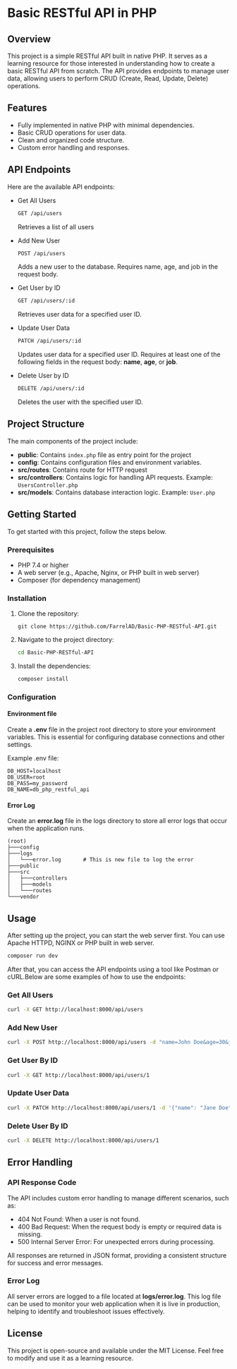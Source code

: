 # Basic RESTful API in PHP

## Overview
This project is a simple RESTful API built in native PHP. It serves as a learning resource for those interested in understanding how to create a basic RESTful API from scratch. The API provides endpoints to manage user data, allowing users to perform CRUD (Create, Read, Update, Delete) operations.

## Features

- Fully implemented in native PHP with minimal dependencies.
- Basic CRUD operations for user data.
- Clean and organized code structure.
- Custom error handling and responses.

## API Endpoints
Here are the available API endpoints:
- Get All Users
    ```bash
    GET /api/users
    ```
    Retrieves a list of all users

- Add New User
    ```bash
    POST /api/users
    ```
    Adds a new user to the database. Requires name, age, and job in the request body.

- Get User by ID
    ```bash
    GET /api/users/:id
    ```
    Retrieves user data for a specified user ID.

- Update User Data
    ```bash
    PATCH /api/users/:id
    ```
    Updates user data for a specified user ID. Requires at least one of the following fields in the request body: **name**, **age**, or **job**.

- Delete User by ID
    ```bash
    DELETE /api/users/:id
    ```
    Deletes the user with the specified user ID.

## Project Structure

The main components of the project include:
- **public**: Contains `index.php` file as entry point for the project
- **config**: Contains configuration files and environment variables.
- **src/routes**: Contains route for HTTP request
- **src/controllers**: Contains logic for handling API requests. Example: `UsersController.php`
- **src/models**: Contains database interaction logic. Example: `User.php`

## Getting Started

To get started with this project, follow the steps below.

### Prerequisites
- PHP 7.4 or higher
- A web server (e.g., Apache, Nginx, or PHP built in web server)
- Composer (for dependency management)

### Installation
1. Clone the repository:
    ```
    git clone https://github.com/FarrelAD/Basic-PHP-RESTful-API.git
    ```
2. Navigate to the project directory:
    ```bash
    cd Basic-PHP-RESTful-API
    ```
3. Install the dependencies:
    ```bash
    composer install
    ```

### Configuration

#### Environment file

Create a **.env** file in the project root directory to store your environment variables. This is essential for configuring database connections and other settings.

Example .env file:
```env
DB_HOST=localhost
DB_USER=root
DB_PASS=my_password
DB_NAME=db_php_restful_api
```

#### Error Log

Create an **error.log** file in the logs directory to store all error logs that occur when the application runs.

```
(root)
├───config
├───logs
│   └───error.log       # This is new file to log the error
├───public
├───src
│   ├───controllers
│   ├───models
│   └───routes
└───vendor
```


## Usage

After setting up the project, you can start the web server first. You can use Apache HTTPD, NGINX or PHP built in web server.

```bash
composer run dev
```

After that, you can access the API endpoints using a tool like Postman or cURL.Below are some examples of how to use the endpoints:

### Get All Users
```bash
curl -X GET http://localhost:8000/api/users
```

### Add New User
```bash
curl -X POST http://localhost:8000/api/users -d "name=John Doe&age=30&job=Developer"
```

### Get User By ID
```bash
curl -X GET http://localhost:8000/api/users/1

```

### Update User Data
```bash
curl -X PATCH http://localhost:8000/api/users/1 -d '{"name": "Jane Doe"}'
```

### Delete User By ID
```bash
curl -X DELETE http://localhost:8000/api/users/1
```

## Error Handling

### API Response Code
The API includes custom error handling to manage different scenarios, such as:

- 404 Not Found: When a user is not found.
- 400 Bad Request: When the request body is empty or required data is missing.
- 500 Internal Server Error: For unexpected errors during processing.

All responses are returned in JSON format, providing a consistent structure for success and error messages.

### Error Log
All server errors are logged to a file located at **logs/error.log**. This log file can be used to monitor your web application when it is live in production, helping to identify and troubleshoot issues effectively.


## License
This project is open-source and available under the MIT License. Feel free to modify and use it as a learning resource.